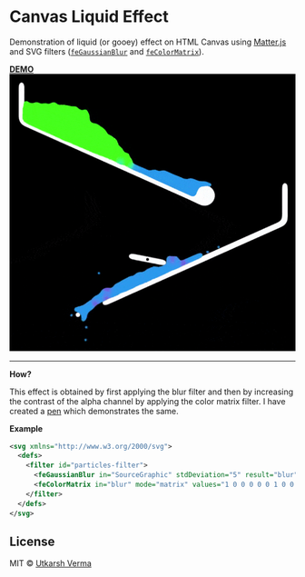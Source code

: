 # Canvas Liquid Effect

Demonstration of liquid (or gooey) effect on HTML Canvas using [Matter.js](https://github.com/liabru/matter-js) and SVG filters ([`feGaussianBlur`](https://developer.mozilla.org/en-US/docs/Web/SVG/Element/feGaussianBlur) and [`feColorMatrix`](https://developer.mozilla.org/en-US/docs/Web/SVG/Element/feColorMatrix)).

**[DEMO](https://n3r4zzurr0.in/canvas-liquid-effect)**
[
![Canvas Liquid Effect](https://raw.githubusercontent.com/n3r4zzurr0/canvas-liquid-effect/main/static/liquid.gif)](https://n3r4zzurr0.in/canvas-liquid-effect)

<hr>

**How?**

This effect is obtained by first applying the blur filter and then by increasing the contrast of the alpha channel by applying the color matrix filter. I have created a [pen](https://codepen.io/n3r4zzurr0/pen/oNEMzOa) which demonstrates the same.

**Example**

```svg
<svg xmlns="http://www.w3.org/2000/svg">
  <defs>
    <filter id="particles-filter">
      <feGaussianBlur in="SourceGraphic" stdDeviation="5" result="blur" />
      <feColorMatrix in="blur" mode="matrix" values="1 0 0 0 0 0 1 0 0 0 0 0 1 0 0 0 0 0 15 -4" result="goo" />
    </filter>
  </defs>
</svg>
  ```

## License

MIT © [Utkarsh Verma](https://github.com/n3r4zzurr0)
